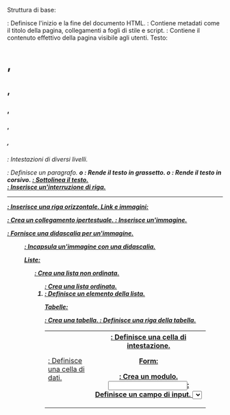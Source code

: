 Struttura di base:

<html>: Definisce l'inizio e la fine del documento HTML.
<head>: Contiene metadati come il titolo della pagina, collegamenti a fogli di stile e script.
<body>: Contiene il contenuto effettivo della pagina visibile agli utenti.
Testo:

<h1>, <h2>, <h3>, <h4>, <h5>, <h6>: Intestazioni di diversi livelli.
<p>: Definisce un paragrafo.
<strong> o <b>: Rende il testo in grassetto.
<em> o <i>: Rende il testo in corsivo.
<u>: Sottolinea il testo.
<br>: Inserisce un'interruzione di riga.
<hr>: Inserisce una riga orizzontale.
Link e immagini:

<a>: Crea un collegamento ipertestuale.
<img>: Inserisce un'immagine.
<figcaption>: Fornisce una didascalia per un'immagine.
<figure>: Incapsula un'immagine con una didascalia.

Liste:

<ul>: Crea una lista non ordinata.
<ol>: Crea una lista ordinata.
<li>: Definisce un elemento della lista.

Tabelle:

<table>: Crea una tabella.
<tr>: Definisce una riga della tabella.
<td>: Definisce una cella di dati.
<th>: Definisce una cella di intestazione.

Form:

<form>: Crea un modulo.
<input>: Definisce un campo di input.
<select>: Crea un menu a discesa.
<textarea>: Crea un'area di testo multi-riga.
<button>: Crea un pulsante.

Altri tag utili:

<div>: Definisce una sezione o una divisione nel documento.
<span>: Definisce una sezione nel documento per lo styling.
<header>, <footer>, <nav>, <section>, <article>: Definiscono elementi strutturali della pagina web.

Ci sono anche altri tag più specifici e avanzati, ma questi sono tra i più comuni e utilizzati per creare una vasta gamma di contenuti e layout all'interno di una pagina web.